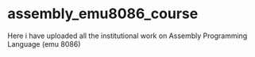 # assembly_emu8086_course
Here i have uploaded all the institutional work on Assembly Programming Language (emu 8086)
